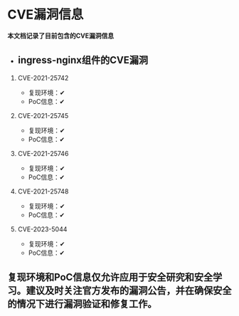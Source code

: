 # CVE漏洞信息

**本文档记录了目前包含的CVE漏洞信息**

* ## ingress-nginx组件的CVE漏洞
1. CVE-2021-25742
    - 复现环境：✔
    - PoC信息：✔

2. CVE-2021-25745
    - 复现环境：✔
    - PoC信息：✔

3. CVE-2021-25746
    - 复现环境：✔
    - PoC信息：✔

4. CVE-2021-25748
    - 复现环境：✔
    - PoC信息：✔

5. CVE-2023-5044
    - 复现环境：✔
    - PoC信息：✔

## 复现环境和PoC信息仅允许应用于安全研究和安全学习。建议及时关注官方发布的漏洞公告，并在确保安全的情况下进行漏洞验证和修复工作。